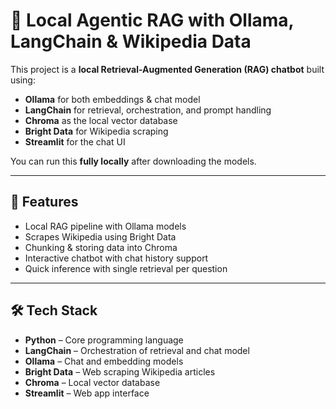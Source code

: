 # 🦜 Local Agentic RAG with Ollama, LangChain & Wikipedia Data

This project is a **local Retrieval-Augmented Generation (RAG) chatbot** built using:
- **Ollama** for both embeddings & chat model
- **LangChain** for retrieval, orchestration, and prompt handling
- **Chroma** as the local vector database
- **Bright Data** for Wikipedia scraping
- **Streamlit** for the chat UI

You can run this **fully locally** after downloading the models.

---

## 🚀 Features
- Local RAG pipeline with Ollama models
- Scrapes Wikipedia using Bright Data
- Chunking & storing data into Chroma
- Interactive chatbot with chat history support
- Quick inference with single retrieval per question

---

## 🛠️ Tech Stack
- **Python** – Core programming language
- **LangChain** – Orchestration of retrieval and chat model
- **Ollama** – Chat and embedding models
- **Bright Data** – Web scraping Wikipedia articles
- **Chroma** – Local vector database
- **Streamlit** – Web app interface

